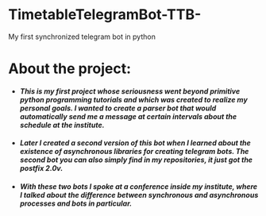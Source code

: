 # TimetableTelegramBot-TTB-
My first synchronized telegram bot in python

# About the project:
- #### _This is my first project whose seriousness went beyond primitive python programming tutorials and which was created to realize my personal goals. I wanted to create a parser bot that would automatically send me a message at certain intervals about the schedule at the institute._
- #### _Later I created a second version of this bot when I learned about the existence of asynchronous libraries for creating telegram bots. The second bot you can also simply find in my repositories, it just got the postfix 2.0v._
- #### _With these two bots I spoke at a conference inside my institute, where I talked about the difference between synchronous and asynchronous processes and bots in particular._
